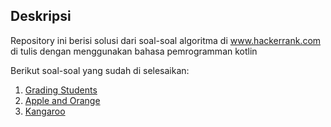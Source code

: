 ## Deskripsi

Repository ini berisi solusi dari soal-soal algoritma di www.hackerrank.com di tulis dengan menggunakan bahasa pemrogramman kotlin

Berikut soal-soal yang sudah di selesaikan:
1. [Grading Students](https://www.hackerrank.com/challenges/grading/problem)
2. [Apple and Orange](https://www.hackerrank.com/challenges/apple-and-orange/problem)
3. [Kangaroo](https://www.hackerrank.com/challenges/kangaroo/problem)
